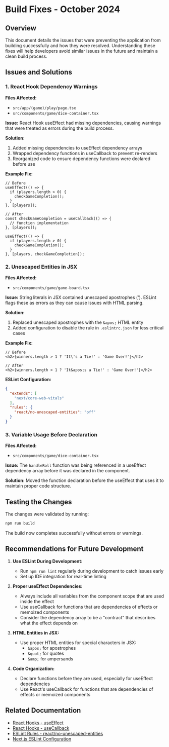 # Build Fixes - October 2024

## Overview

This document details the issues that were preventing the application from building successfully and how they were resolved. Understanding these fixes will help developers avoid similar issues in the future and maintain a clean build process.

## Issues and Solutions

### 1. React Hook Dependency Warnings

**Files Affected:**
- `src/app/(game)/play/page.tsx`
- `src/components/game/dice-container.tsx`

**Issue:**
React Hook useEffect had missing dependencies, causing warnings that were treated as errors during the build process.

**Solution:**
1. Added missing dependencies to useEffect dependency arrays
2. Wrapped dependency functions in useCallback to prevent re-renders
3. Reorganized code to ensure dependency functions were declared before use

**Example Fix:**
```tsx
// Before
useEffect(() => {
  if (players.length > 0) {
    checkGameCompletion();
  }
}, [players]);

// After
const checkGameCompletion = useCallback(() => {
  // function implementation
}, [players]);

useEffect(() => {
  if (players.length > 0) {
    checkGameCompletion();
  }
}, [players, checkGameCompletion]);
```

### 2. Unescaped Entities in JSX

**Files Affected:**
- `src/components/game/game-board.tsx`

**Issue:**
String literals in JSX contained unescaped apostrophes ('). ESLint flags these as errors as they can cause issues with HTML parsing.

**Solution:**
1. Replaced unescaped apostrophes with the `&apos;` HTML entity
2. Added configuration to disable the rule in `.eslintrc.json` for less critical cases

**Example Fix:**
```tsx
// Before
<h2>{winners.length > 1 ? 'It\'s a Tie!' : 'Game Over!'}</h2>

// After
<h2>{winners.length > 1 ? 'It&apos;s a Tie!' : 'Game Over!'}</h2>
```

**ESLint Configuration:**
```json
{
  "extends": [
    "next/core-web-vitals"
  ],
  "rules": {
    "react/no-unescaped-entities": "off"
  }
}
```

### 3. Variable Usage Before Declaration

**Files Affected:**
- `src/components/game/dice-container.tsx`

**Issue:**
The `handleRoll` function was being referenced in a useEffect dependency array before it was declared in the component.

**Solution:**
Moved the function declaration before the useEffect that uses it to maintain proper code structure.

## Testing the Changes

The changes were validated by running:

```bash
npm run build
```

The build now completes successfully without errors or warnings.

## Recommendations for Future Development

1. **Use ESLint During Development:**
   - Run `npm run lint` regularly during development to catch issues early
   - Set up IDE integration for real-time linting

2. **Proper useEffect Dependencies:**
   - Always include all variables from the component scope that are used inside the effect
   - Use useCallback for functions that are dependencies of effects or memoized components
   - Consider the dependency array to be a "contract" that describes what the effect depends on

3. **HTML Entities in JSX:**
   - Use proper HTML entities for special characters in JSX:
     - `&apos;` for apostrophes
     - `&quot;` for quotes
     - `&amp;` for ampersands

4. **Code Organization:**
   - Declare functions before they are used, especially for useEffect dependencies
   - Use React's useCallback for functions that are dependencies of effects or memoized components

## Related Documentation

- [React Hooks - useEffect](https://react.dev/reference/react/useEffect)
- [React Hooks - useCallback](https://react.dev/reference/react/useCallback)
- [ESLint Rules - react/no-unescaped-entities](https://github.com/jsx-eslint/eslint-plugin-react/blob/master/docs/rules/no-unescaped-entities.md)
- [Next.js ESLint Configuration](https://nextjs.org/docs/app/api-reference/config/eslint) 